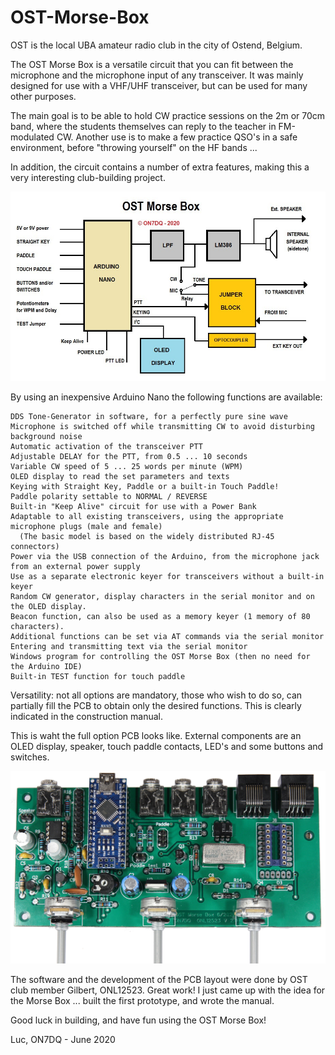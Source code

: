 # OST-Morse-Box

OST is the local UBA amateur radio club in the city of Ostend, Belgium.

The OST Morse Box is a versatile circuit that you can fit between the microphone and the microphone input of any transceiver.
It was mainly designed for use with a VHF/UHF transceiver, but can be used for many other purposes.

The main goal is to be able to hold CW practice sessions on the 2m or 70cm band, where the students themselves can reply to the teacher in FM-modulated CW. Another use is to make a few practice QSO's in a safe environment, before "throwing yourself" on the HF bands ...

In addition, the circuit contains a number of extra features, making this a very interesting club-building project.

![Block Diagram](https://github.com/on7dq/OST-Morse-Box/blob/master/Block%20diagram.jpg)

By using an inexpensive Arduino Nano the following functions are available:

	DDS Tone-Generator in software, for a perfectly pure sine wave 
	Microphone is switched off while transmitting CW to avoid disturbing background noise
	Automatic activation of the transceiver PTT
	Adjustable DELAY for the PTT, from 0.5 ... 10 seconds
	Variable CW speed of 5 ... 25 words per minute (WPM)
	OLED display to read the set parameters and texts
	Keying with Straight Key, Paddle or a built-in Touch Paddle!
	Paddle polarity settable to NORMAL / REVERSE
	Built-in "Keep Alive" circuit for use with a Power Bank
	Adaptable to all existing transceivers, using the appropriate microphone plugs (male and female)
	  (The basic model is based on the widely distributed RJ-45 connectors) 
	Power via the USB connection of the Arduino, from the microphone jack from an external power supply
	Use as a separate electronic keyer for transceivers without a built-in keyer
	Random CW generator, display characters in the serial monitor and on the OLED display.
	Beacon function, can also be used as a memory keyer (1 memory of 80 characters).
	Additional functions can be set via AT commands via the serial monitor
	Entering and transmitting text via the serial monitor
	Windows program for controlling the OST Morse Box (then no need for the Arduino IDE)
	Built-in TEST function for touch paddle

Versatility: not all options are mandatory, those who wish to do so, can partially fill the PCB to obtain only the desired functions. This is clearly indicated in the construction manual.

This is waht the full option PCB looks like. External components are an OLED display, speaker, touch paddle contacts, LED's and some buttons and switches.

![PCB Assembled](https://github.com/on7dq/OST-Morse-Box/blob/master/PCB%20Assembled.jpg)

The software and the development of the PCB layout were done by OST club member Gilbert, ONL12523. Great work!
I just came up with the idea for the Morse Box ... built the first prototype, and wrote the manual.

Good luck in building, and have fun using the OST Morse Box!

Luc, ON7DQ - June 2020
